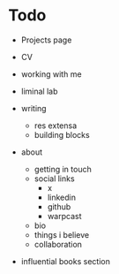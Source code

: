# Todo

- Projects page

- CV
- working with me
- liminal lab
- writing
  - res extensa
  - building blocks
- about
  - getting in touch
  - social links
    - x
    - linkedin
    - github
    - warpcast
  - bio
  - things i believe
  - collaboration

- influential books section
